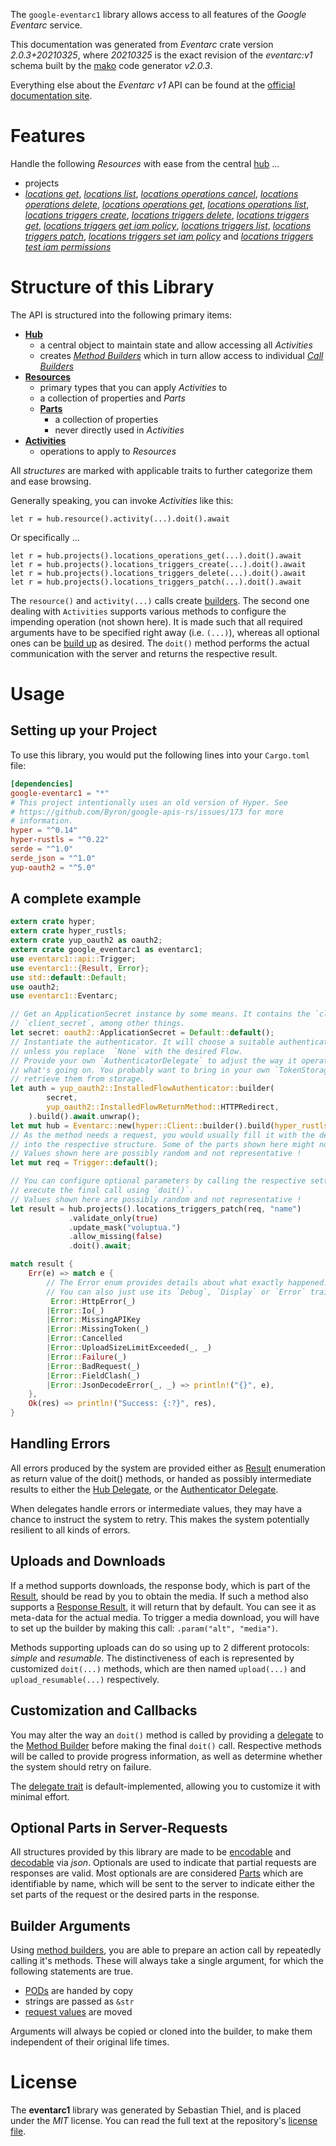<!---
DO NOT EDIT !
This file was generated automatically from 'src/mako/api/README.md.mako'
DO NOT EDIT !
-->
The `google-eventarc1` library allows access to all features of the *Google Eventarc* service.

This documentation was generated from *Eventarc* crate version *2.0.3+20210325*, where *20210325* is the exact revision of the *eventarc:v1* schema built by the [mako](http://www.makotemplates.org/) code generator *v2.0.3*.

Everything else about the *Eventarc* *v1* API can be found at the
[official documentation site](https://cloud.google.com/eventarc).
# Features

Handle the following *Resources* with ease from the central [hub](https://docs.rs/google-eventarc1/2.0.3+20210325/google_eventarc1/Eventarc) ... 

* projects
 * [*locations get*](https://docs.rs/google-eventarc1/2.0.3+20210325/google_eventarc1/api::ProjectLocationGetCall), [*locations list*](https://docs.rs/google-eventarc1/2.0.3+20210325/google_eventarc1/api::ProjectLocationListCall), [*locations operations cancel*](https://docs.rs/google-eventarc1/2.0.3+20210325/google_eventarc1/api::ProjectLocationOperationCancelCall), [*locations operations delete*](https://docs.rs/google-eventarc1/2.0.3+20210325/google_eventarc1/api::ProjectLocationOperationDeleteCall), [*locations operations get*](https://docs.rs/google-eventarc1/2.0.3+20210325/google_eventarc1/api::ProjectLocationOperationGetCall), [*locations operations list*](https://docs.rs/google-eventarc1/2.0.3+20210325/google_eventarc1/api::ProjectLocationOperationListCall), [*locations triggers create*](https://docs.rs/google-eventarc1/2.0.3+20210325/google_eventarc1/api::ProjectLocationTriggerCreateCall), [*locations triggers delete*](https://docs.rs/google-eventarc1/2.0.3+20210325/google_eventarc1/api::ProjectLocationTriggerDeleteCall), [*locations triggers get*](https://docs.rs/google-eventarc1/2.0.3+20210325/google_eventarc1/api::ProjectLocationTriggerGetCall), [*locations triggers get iam policy*](https://docs.rs/google-eventarc1/2.0.3+20210325/google_eventarc1/api::ProjectLocationTriggerGetIamPolicyCall), [*locations triggers list*](https://docs.rs/google-eventarc1/2.0.3+20210325/google_eventarc1/api::ProjectLocationTriggerListCall), [*locations triggers patch*](https://docs.rs/google-eventarc1/2.0.3+20210325/google_eventarc1/api::ProjectLocationTriggerPatchCall), [*locations triggers set iam policy*](https://docs.rs/google-eventarc1/2.0.3+20210325/google_eventarc1/api::ProjectLocationTriggerSetIamPolicyCall) and [*locations triggers test iam permissions*](https://docs.rs/google-eventarc1/2.0.3+20210325/google_eventarc1/api::ProjectLocationTriggerTestIamPermissionCall)




# Structure of this Library

The API is structured into the following primary items:

* **[Hub](https://docs.rs/google-eventarc1/2.0.3+20210325/google_eventarc1/Eventarc)**
    * a central object to maintain state and allow accessing all *Activities*
    * creates [*Method Builders*](https://docs.rs/google-eventarc1/2.0.3+20210325/google_eventarc1/client::MethodsBuilder) which in turn
      allow access to individual [*Call Builders*](https://docs.rs/google-eventarc1/2.0.3+20210325/google_eventarc1/client::CallBuilder)
* **[Resources](https://docs.rs/google-eventarc1/2.0.3+20210325/google_eventarc1/client::Resource)**
    * primary types that you can apply *Activities* to
    * a collection of properties and *Parts*
    * **[Parts](https://docs.rs/google-eventarc1/2.0.3+20210325/google_eventarc1/client::Part)**
        * a collection of properties
        * never directly used in *Activities*
* **[Activities](https://docs.rs/google-eventarc1/2.0.3+20210325/google_eventarc1/client::CallBuilder)**
    * operations to apply to *Resources*

All *structures* are marked with applicable traits to further categorize them and ease browsing.

Generally speaking, you can invoke *Activities* like this:

```Rust,ignore
let r = hub.resource().activity(...).doit().await
```

Or specifically ...

```ignore
let r = hub.projects().locations_operations_get(...).doit().await
let r = hub.projects().locations_triggers_create(...).doit().await
let r = hub.projects().locations_triggers_delete(...).doit().await
let r = hub.projects().locations_triggers_patch(...).doit().await
```

The `resource()` and `activity(...)` calls create [builders][builder-pattern]. The second one dealing with `Activities` 
supports various methods to configure the impending operation (not shown here). It is made such that all required arguments have to be 
specified right away (i.e. `(...)`), whereas all optional ones can be [build up][builder-pattern] as desired.
The `doit()` method performs the actual communication with the server and returns the respective result.

# Usage

## Setting up your Project

To use this library, you would put the following lines into your `Cargo.toml` file:

```toml
[dependencies]
google-eventarc1 = "*"
# This project intentionally uses an old version of Hyper. See
# https://github.com/Byron/google-apis-rs/issues/173 for more
# information.
hyper = "^0.14"
hyper-rustls = "^0.22"
serde = "^1.0"
serde_json = "^1.0"
yup-oauth2 = "^5.0"
```

## A complete example

```Rust
extern crate hyper;
extern crate hyper_rustls;
extern crate yup_oauth2 as oauth2;
extern crate google_eventarc1 as eventarc1;
use eventarc1::api::Trigger;
use eventarc1::{Result, Error};
use std::default::Default;
use oauth2;
use eventarc1::Eventarc;

// Get an ApplicationSecret instance by some means. It contains the `client_id` and 
// `client_secret`, among other things.
let secret: oauth2::ApplicationSecret = Default::default();
// Instantiate the authenticator. It will choose a suitable authentication flow for you, 
// unless you replace  `None` with the desired Flow.
// Provide your own `AuthenticatorDelegate` to adjust the way it operates and get feedback about 
// what's going on. You probably want to bring in your own `TokenStorage` to persist tokens and
// retrieve them from storage.
let auth = yup_oauth2::InstalledFlowAuthenticator::builder(
        secret,
        yup_oauth2::InstalledFlowReturnMethod::HTTPRedirect,
    ).build().await.unwrap();
let mut hub = Eventarc::new(hyper::Client::builder().build(hyper_rustls::HttpsConnector::with_native_roots()), auth);
// As the method needs a request, you would usually fill it with the desired information
// into the respective structure. Some of the parts shown here might not be applicable !
// Values shown here are possibly random and not representative !
let mut req = Trigger::default();

// You can configure optional parameters by calling the respective setters at will, and
// execute the final call using `doit()`.
// Values shown here are possibly random and not representative !
let result = hub.projects().locations_triggers_patch(req, "name")
             .validate_only(true)
             .update_mask("voluptua.")
             .allow_missing(false)
             .doit().await;

match result {
    Err(e) => match e {
        // The Error enum provides details about what exactly happened.
        // You can also just use its `Debug`, `Display` or `Error` traits
         Error::HttpError(_)
        |Error::Io(_)
        |Error::MissingAPIKey
        |Error::MissingToken(_)
        |Error::Cancelled
        |Error::UploadSizeLimitExceeded(_, _)
        |Error::Failure(_)
        |Error::BadRequest(_)
        |Error::FieldClash(_)
        |Error::JsonDecodeError(_, _) => println!("{}", e),
    },
    Ok(res) => println!("Success: {:?}", res),
}

```
## Handling Errors

All errors produced by the system are provided either as [Result](https://docs.rs/google-eventarc1/2.0.3+20210325/google_eventarc1/client::Result) enumeration as return value of
the doit() methods, or handed as possibly intermediate results to either the 
[Hub Delegate](https://docs.rs/google-eventarc1/2.0.3+20210325/google_eventarc1/client::Delegate), or the [Authenticator Delegate](https://docs.rs/yup-oauth2/*/yup_oauth2/trait.AuthenticatorDelegate.html).

When delegates handle errors or intermediate values, they may have a chance to instruct the system to retry. This 
makes the system potentially resilient to all kinds of errors.

## Uploads and Downloads
If a method supports downloads, the response body, which is part of the [Result](https://docs.rs/google-eventarc1/2.0.3+20210325/google_eventarc1/client::Result), should be
read by you to obtain the media.
If such a method also supports a [Response Result](https://docs.rs/google-eventarc1/2.0.3+20210325/google_eventarc1/client::ResponseResult), it will return that by default.
You can see it as meta-data for the actual media. To trigger a media download, you will have to set up the builder by making
this call: `.param("alt", "media")`.

Methods supporting uploads can do so using up to 2 different protocols: 
*simple* and *resumable*. The distinctiveness of each is represented by customized 
`doit(...)` methods, which are then named `upload(...)` and `upload_resumable(...)` respectively.

## Customization and Callbacks

You may alter the way an `doit()` method is called by providing a [delegate](https://docs.rs/google-eventarc1/2.0.3+20210325/google_eventarc1/client::Delegate) to the 
[Method Builder](https://docs.rs/google-eventarc1/2.0.3+20210325/google_eventarc1/client::CallBuilder) before making the final `doit()` call. 
Respective methods will be called to provide progress information, as well as determine whether the system should 
retry on failure.

The [delegate trait](https://docs.rs/google-eventarc1/2.0.3+20210325/google_eventarc1/client::Delegate) is default-implemented, allowing you to customize it with minimal effort.

## Optional Parts in Server-Requests

All structures provided by this library are made to be [encodable](https://docs.rs/google-eventarc1/2.0.3+20210325/google_eventarc1/client::RequestValue) and 
[decodable](https://docs.rs/google-eventarc1/2.0.3+20210325/google_eventarc1/client::ResponseResult) via *json*. Optionals are used to indicate that partial requests are responses 
are valid.
Most optionals are are considered [Parts](https://docs.rs/google-eventarc1/2.0.3+20210325/google_eventarc1/client::Part) which are identifiable by name, which will be sent to 
the server to indicate either the set parts of the request or the desired parts in the response.

## Builder Arguments

Using [method builders](https://docs.rs/google-eventarc1/2.0.3+20210325/google_eventarc1/client::CallBuilder), you are able to prepare an action call by repeatedly calling it's methods.
These will always take a single argument, for which the following statements are true.

* [PODs][wiki-pod] are handed by copy
* strings are passed as `&str`
* [request values](https://docs.rs/google-eventarc1/2.0.3+20210325/google_eventarc1/client::RequestValue) are moved

Arguments will always be copied or cloned into the builder, to make them independent of their original life times.

[wiki-pod]: http://en.wikipedia.org/wiki/Plain_old_data_structure
[builder-pattern]: http://en.wikipedia.org/wiki/Builder_pattern
[google-go-api]: https://github.com/google/google-api-go-client

# License
The **eventarc1** library was generated by Sebastian Thiel, and is placed 
under the *MIT* license.
You can read the full text at the repository's [license file][repo-license].

[repo-license]: https://github.com/Byron/google-apis-rsblob/main/LICENSE.md
